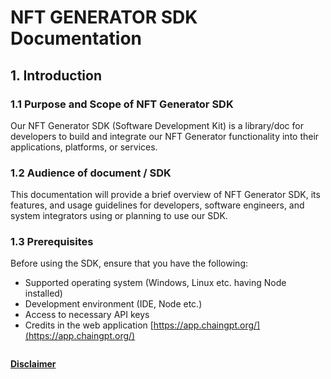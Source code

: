 # NFT GENERATOR SDK Documentation

## 1. Introduction

### 1.1    Purpose and Scope of NFT Generator SDK

Our NFT Generator SDK (Software Development Kit) is a library/doc for developers to build and integrate our NFT Generator functionality into their applications, platforms, or services.&#x20;

### 1.2    Audience of document / SDK

This documentation will provide a brief overview of NFT Generator SDK, its features, and usage guidelines for developers, software engineers, and system integrators using or planning to use our SDK.

### 1.3  Prerequisites

Before using the SDK, ensure that you have the following:

* Supported operating system  (Windows, Linux etc.  having Node installed)
* Development environment (IDE, Node etc.)
* Access to necessary API keys
* Credits in the web application [https://app.chaingpt.org/](https://app.chaingpt.org/)



<figure><img src="https://lh7-us.googleusercontent.com/bi7UZDFT9LQ_dPP_AvdzGvAQFFGT6G-gdX6wh7dSjadvzdRZrZrCh5IScg7x7oBCJbz7cE4b2XWHEC0pBNBMXrLmOP3ycewLGhqf4Lr-6CzQvaVHSwuLrhUE0cQrR1pdPPYt3tl4M2EfRH6MFobGmhg" alt=""><figcaption></figcaption></figure>

[**Disclaimer**](../../../misc/legal-docs/disclaimer.md)
